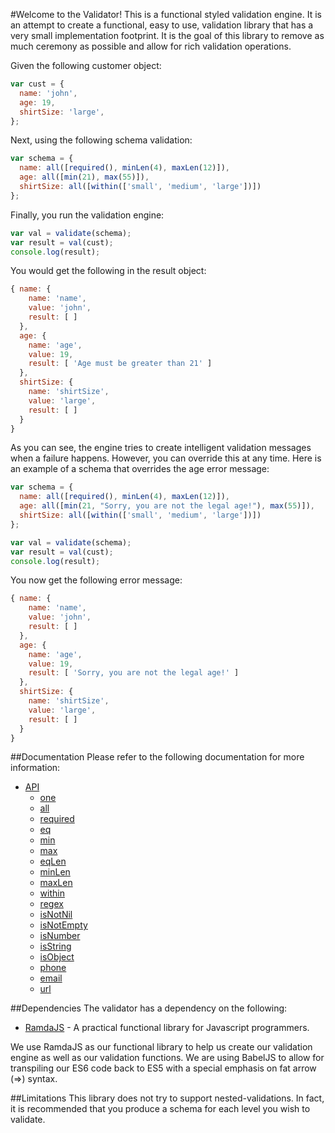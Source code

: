 #Welcome to the Validator!
This is a functional styled validation engine.  It is an attempt to create a functional, easy to use, validation library that has a very small implementation footprint.  It is the goal of this library to remove as much ceremony as possible and allow for rich validation operations.

Given the following customer object:

``` javascript
var cust = {
  name: 'john',
  age: 19,
  shirtSize: 'large',
};
```

Next, using the following schema validation:

``` javascript
var schema = {
  name: all([required(), minLen(4), maxLen(12)]),
  age: all([min(21), max(55)]),
  shirtSize: all([within(['small', 'medium', 'large'])])
};
```

Finally, you run the validation engine:

``` javascript
var val = validate(schema);
var result = val(cust);
console.log(result);
```

You would get the following in the result object:

``` javascript
{ name: { 
    name: 'name', 
    value: 'john', 
    result: [ ] 
  },
  age: { 
    name: 'age',
    value: 19,
    result: [ 'Age must be greater than 21' ] 
  },
  shirtSize: { 
    name: 'shirtSize', 
    value: 'large', 
    result: [ ] 
  } 
}
```

As you can see, the engine tries to create intelligent validation messages when a failure happens.  However, you can override this at any time.  Here is an example of a schema that overrides the age error message:

``` javascript
var schema = {
  name: all([required(), minLen(4), maxLen(12)]),
  age: all([min(21, "Sorry, you are not the legal age!"), max(55)]),
  shirtSize: all([within(['small', 'medium', 'large'])])
};

var val = validate(schema);
var result = val(cust);
console.log(result);
```

You now get the following error message:

``` javascript
{ name: { 
    name: 'name', 
    value: 'john', 
    result: [ ] 
  },
  age: { 
    name: 'age',
    value: 19,
    result: [ 'Sorry, you are not the legal age!' ] 
  },
  shirtSize: { 
    name: 'shirtSize', 
    value: 'large', 
    result: [ ] 
  } 
}
```

##Documentation
Please refer to the following documentation for more information:

- [API](api.md)
  - [one](api.md#onetarget-fail)
  - [all](api.md#alltarget-fail)
  - [required](api.md#requiredtarget-fail)
  - [eq](api.md#eqtarget-fail)
  - [min](api.md#mintarget-fail)
  - [max](api.md#maxtarget-fail)
  - [eqLen](api.md#eqlentarget-fail)
  - [minLen](api.md#minlentarget-fail)
  - [maxLen](api.md#maxlentarget-fail)
  - [within](api.md#withintarget-fail)
  - [regex](api.md#regextarget-fail)
  - [isNotNil](api.md#isnotniltarget-fail)
  - [isNotEmpty](api.md#isnotemptytarget-fail)
  - [isNumber](api.md#isnumbertarget-fail)
  - [isString](api.md#isstringtarget-fail)
  - [isObject](api.md#isobjecttarget-fail)
  - [phone](api.md#phonetarget-fail)
  - [email](api.md#emailtarget-fail)
  - [url](api.md#urltarget-fail)

##Dependencies
The validator has a dependency on the following:

* [RamdaJS](http://ramdajs.com) - A practical functional library for Javascript programmers.

We use RamdaJS as our functional library to help us create our validation engine as well as our validation functions.  We are using BabelJS to allow for transpiling our ES6 code back to ES5 with a special emphasis on fat arrow (=>) syntax.  

##Limitations
This library does not try to support nested-validations.  In fact, it is recommended that you produce a schema for each level you wish to validate.
